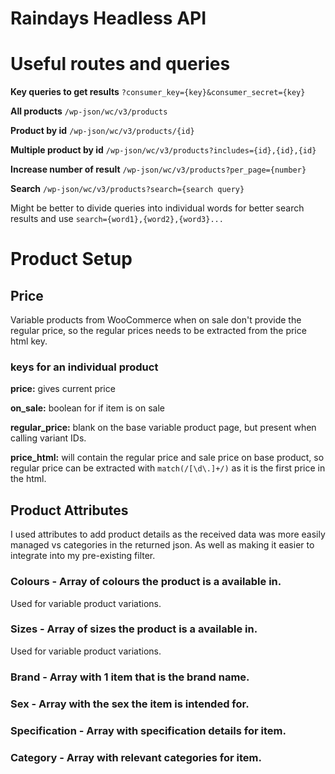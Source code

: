 # **Raindays Headless API**

# Useful routes and queries

**Key queries to get results** `?consumer_key={key}&consumer_secret={key}`

**All products** `/wp-json/wc/v3/products`

**Product by id** `/wp-json/wc/v3/products/{id}`

**Multiple product by id** `/wp-json/wc/v3/products?includes={id},{id},{id}`

**Increase number of result** `/wp-json/wc/v3/products?per_page={number}`

**Search** `/wp-json/wc/v3/products?search={search query}`

Might be better to divide queries into individual words for better search results and use `search={word1},{word2},{word3}...`

# Product Setup

## **Price**

Variable products from WooCommerce when on sale don't provide the regular price, so the regular prices needs to be extracted from the price html key.

### **keys for an individual product**

**price:** gives current price

**on_sale:** boolean for if item is on sale

**regular_price:** blank on the base variable product page, but present when calling variant IDs.

**price_html:** will contain the regular price and sale price on base product, so regular price can be extracted with `match(/[\d\.]+/)` as it is the first price in the html.

## **Product Attributes**

I used attributes to add product details as the received data was more easily managed vs categories in the returned json. As well as making it easier to integrate into my pre-existing filter.

### Colours - Array of colours the product is a available in.

Used for variable product variations.

### Sizes - Array of sizes the product is a available in.

Used for variable product variations.

### Brand - Array with 1 item that is the brand name.

### Sex - Array with the sex the item is intended for.

### Specification - Array with specification details for item.

### Category - Array with relevant categories for item.
